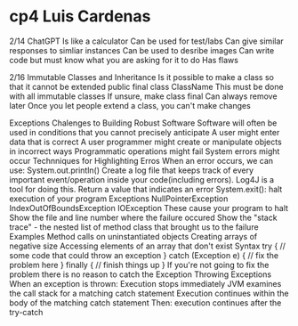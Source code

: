 # cp4 Luis Cardenas

2/14
ChatGPT
Is like a calculator
Can be used for test/labs
Can give similar responses to simliar instances
Can be used to desribe images
Can write code but must know what you are asking for it to do
Has flaws

2/16
Immutable Classes and Inheritance
  Is it possible to make a class so that it cannot be extended
    public final class ClassName
  This must be done with all immutable classes
  If unsure, make class final
    Can always remove later
    Once you let people extend a class, you can't make changes

Exceptions
Chalenges to Building Robust Software
  Software will often be used in conditions that you cannot precisely anticipate
  A user might enter data that is correct
  A user programmer might create or manipulate objects in incorrect ways
  Programmatic operations might fail
  System errors might occur
Technniques for Highlighting Erros
  When an error occurs, we can use:
    System.out.println()
      Create a log file that keeps track of every important event/operation inside your code(including errors). Log4J is a tool for doing this.
    Return a value that indicates an error
    System.exit(): halt execution of your program
Exceptions
  NullPointerException
  IndexOutOfBoundsException
  IOException
 These cause your program to halt
  Show the file and line number where the failure occured 
  Show the "stack trace" - the nested list of method class that brought us to the failure
Examples
  Method calls on uninstantiated objects
  Creating arrays of negative size
  Accessing elements of an array that don't exist
Syntax
  try
    {
      // some code that could throw an exception
    }
    catch (Exception e)
    {
      // fix the problem here
    }
    finally
    {
      // finish things up
    }
 If you're not going to fix the problem there is no reason to catch the Exception
Throwing Exceptions
  When an exception is thrown:
    Execution stops immediately
    JVM examines the call stack for a matching catch statement
    Execution continues within the body of the matching catch statement
    Then: execution continues after the try-catch
 
